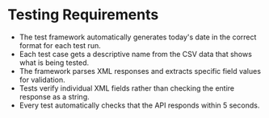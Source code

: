 # Testing Requirements

- The test framework automatically generates today's date in the correct format for each test run.
- Each test case gets a descriptive name from the CSV data that shows what is being tested.
- The framework parses XML responses and extracts specific field values for validation.
- Tests verify individual XML fields rather than checking the entire response as a string.
- Every test automatically checks that the API responds within 5 seconds.
